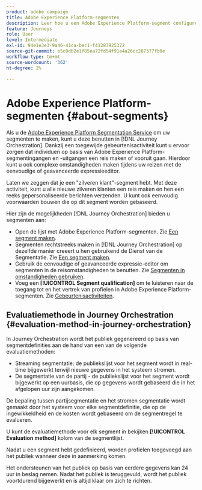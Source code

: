 ```yaml
---
product: adobe campaign
title: Adobe Experience Platform-segmenten
description: Leer hoe u een Adobe Experience Platform-segment configureert
feature: Journeys
role: User
level: Intermediate
exl-id: 94e1e3e3-9a46-41ca-bec1-f41287925372
source-git-commit: e5c0db2e1f85ea72fd54f91e4a26cc287377fb0e
workflow-type: tm+mt
source-wordcount: '362'
ht-degree: 2%

---
```


# Adobe Experience Platform-segmenten {#about-segments}

Als u de [Adobe Experience Platform Segmentation Service](https://experienceleague.adobe.com/docs/experience-platform/segmentation/home.html) om uw segmenten te maken, kunt u deze benutten in [!DNL Journey Orchestration]. Dankzij een toegewijde gebeurtenisactiviteit kunt u ervoor zorgen dat individuen op basis van Adobe Experience Platform-segmentingangen en -uitgangen een reis maken of vooruit gaan. Hierdoor kunt u ook complexe omstandigheden maken tijdens uw reizen met de eenvoudige of geavanceerde expressieeditor.

Laten we zeggen dat je een &quot;zilveren klant&quot;-segment hebt. Met deze activiteit, kunt u alle nieuwe zilveren klanten een reis maken en hen een reeks gepersonaliseerde berichten verzenden. U kunt ook eenvoudig voorwaarden bouwen die op dit segment worden gebaseerd.

Hier zijn de mogelijkheden [!DNL Journey Orchestration] bieden u segmenten aan:

* Open de lijst met Adobe Experience Platform-segmenten. Zie [Een segment maken](../segment/creating-a-segment.md).
* Segmenten rechtstreeks maken in [!DNL Journey Orchestration] op dezelfde manier creeert u hen gebruikend de Dienst van de Segmentatie. Zie [Een segment maken](../segment/creating-a-segment.md).
* Gebruik de eenvoudige of geavanceerde expressie-editor om segmenten in de reisomstandigheden te benutten. Zie [Segmenten in omstandigheden gebruiken](../segment/using-a-segment.md).
* Voeg een **[!UICONTROL Segment qualification]** om te luisteren naar de toegang tot en het vertrek van profielen in Adobe Experience Platform-segmenten. Zie [Gebeurtenisactiviteiten](../building-journeys/segment-qualification-events.md).

## Evaluatiemethode in Journey Orchestration {#evaluation-method-in-journey-orchestration}

In Journey Orchestration wordt het publiek gegenereerd op basis van segmentdefinities aan de hand van een van de volgende evaluatiemethoden:

* Streaming segmentatie: de publiekslijst voor het segment wordt in real-time bijgewerkt terwijl nieuwe gegevens in het systeem stromen.
* De segmentatie van de partij - de publiekslijst voor het segment wordt bijgewerkt op een uurbasis, die op gegevens wordt gebaseerd die in het afgelopen uur zijn aangekomen.

De bepaling tussen partijsegmentatie en het stromen segmentatie wordt gemaakt door het systeem voor elke segmentdefinitie, die op de ingewikkeldheid en de kosten wordt gebaseerd om de segmentregel te evalueren.

U kunt de evaluatiemethode voor elk segment in bekijken **[!UICONTROL Evaluation method]** kolom van de segmentlijst.

Nadat u een segment hebt gedefinieerd, worden profielen toegevoegd aan het publiek wanneer deze in aanmerking komen.

Het ondersteunen van het publiek op basis van eerdere gegevens kan 24 uur in beslag nemen. Nadat het publiek is teruggevuld, wordt het publiek voortdurend bijgewerkt en is altijd klaar om zich te richten.